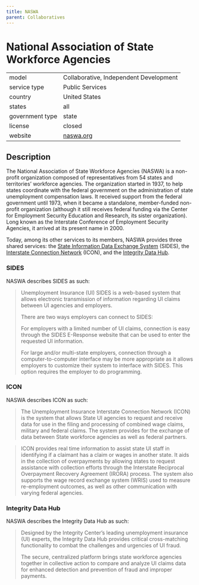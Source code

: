 ```yaml
---
title: NASWA
parent: Collaboratives
---
```


# National Association of State Workforce Agencies

|                   |                                          |
|:------------------|:-----------------------------------------|
| model             | Collaborative, Independent Development
| service type      | Public Services
| country           | United States
| states            | all
| government type   | state
| license           | closed
| website           | [naswa.org](https://www.naswa.org/)

## Description

The National Association of State Workforce Agencies (NASWA) is a non-profit organization composed of representatives from 54 states and territories’ workforce agencies. The organization started in 1937, to help states coordinate with the federal government on the administration of state unemployment compensation laws. It received support from the federal government until 1973, when it became a standalone, member-funded non-profit organization (although it still receives federal funding via the Center for Employment Security Education and Research, its sister organization). Long known as the Interstate Conference of Employment Security Agencies, it arrived at its present name in 2000.

Today, among its other services to its members, NASWA provides three shared services: the [State Information Data Exchange System](https://www.naswa.org/services/sides) (SIDES), the [Interstate Connection Network](https://www.naswa.org/services/icon) (ICON), and the [Integrity Data Hub](https://www.naswa.org/integrity-center/integrity-data-hub).

### SIDES 

NASWA describes SIDES as such:

>Unemployment Insurance (UI) SIDES is a web-based system that allows electronic transmission of information regarding UI claims between UI agencies and employers.
>
>There are two ways employers can connect to SIDES:
>
>For employers with a limited number of UI claims, connection is easy through the SIDES E-Response website that can be used to enter the requested UI information.
>
>For large and/or multi-state employers, connection through a computer-to-computer interface may be more appropriate as it allows employers to customize their system to interface with SIDES. This option requires the employer to do programming.


### ICON

NASWA describes ICON as such:

>The Unemployment Insurance Interstate Connection Network (ICON) is the system that allows State UI agencies to request and receive data for use in the filing and processing of combined wage claims, military and federal claims. The system provides for the exchange of data between State workforce agencies as well as federal partners. 

>ICON provides real time information to assist state UI staff in identifying if a claimant has a claim or wages in another state. It aids in the collection of overpayments by allowing states to request assistance with collection efforts through the Interstate Reciprocal Overpayment Recovery Agreement (IRORA) process. The system also supports the wage record exchange system (WRIS) used to measure re-employment outcomes, as well as other communication with varying federal agencies.

### Integrity Data Hub

NASWA describes the Integrity Data Hub as such:

>Designed by the Integrity Center’s leading unemployment insurance (UI) experts, the Integrity Data Hub provides critical cross-matching functionality to combat the challenges and urgencies of UI fraud.
>
>The secure, centralized platform brings state workforce agencies together in collective action to compare and analyze UI claims data for enhanced detection and prevention of fraud and improper payments.
